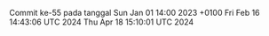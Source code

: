 Commit ke-55 pada tanggal Sun Jan 01 14:00 2023 +0100
Fri Feb 16 14:43:06 UTC 2024
Thu Apr 18 15:10:01 UTC 2024
